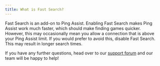 ```yaml
---
title: What is Fast Search?
---
```


Fast Search is an 
add-on to Ping Assist. Enabling Fast Search makes Ping Assist work much 
faster, which should make finding games quicker. However, this may 
occasionally mean you allow a connection that is above your Ping Assist 
limit. If you would prefer to avoid this, disable Fast Search. This may 
result in longer search times.

If you have any further questions, head over to our [support forum](https://forum.netduma.com/) and our team will be happy to help!
